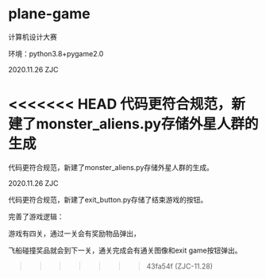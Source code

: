 # plane-game   

计算机设计大赛   

环境：python3.8+pygame2.0  

2020.11.26 ZJC  

<<<<<<< HEAD
代码更符合规范，新建了monster_aliens.py存储外星人群的生成
=======
代码更符合规范，新建了monster_aliens.py存储外星人群的生成。

2020.11.26 ZJC  

代码更符合规范，新建了exit_button.py存储了结束游戏的按钮。  

完善了游戏逻辑：  

游戏有四关，通过一关会有奖励物品弹出，  

飞船碰撞奖品就会到下一关，通关完成会有通关图像和exit game按钮弹出。

>>>>>>> 43fa54f (ZJC-11.28)
